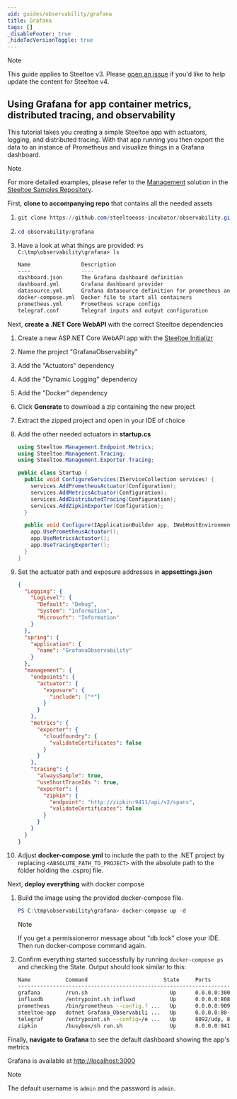 ```yaml
---
uid: guides/observability/grafana
title: Grafana
tags: []
_disableFooter: true
_hideTocVersionToggle: true
---
```


> [!NOTE]
> This guide applies to Steeltoe v3. Please [open an issue](https://github.com/SteeltoeOSS/Documentation/issues/new/choose) if you'd like to help update the content for Steeltoe v4.

## Using Grafana for app container metrics, distributed tracing, and observability

This tutorial takes you creating a simple Steeltoe app with actuators, logging, and distributed tracing. With that app running you then export the data to an instance of Prometheus and visualize things in a Grafana dashboard.

> [!NOTE]
> For more detailed examples, please refer to the [Management](https://github.com/SteeltoeOSS/Samples/tree/3.x/Management/src) solution in the [Steeltoe Samples Repository](https://github.com/SteeltoeOSS/Samples/tree/3.x).

First, **clone to accompanying repo** that contains all the needed assets

1. ```powershell
   git clone https://github.com/steeltoeoss-incubator/observability.git
   ```

1. ```powershell
   cd observability/grafana
   ```

1. Have a look at what things are provided: `PS C:\tmp\observability\grafana> ls`

   ```bash
   Name                Description
   ----                ----
   dashboard.json      The Grafana dashboard definition
   dashboard.yml       Grafana dashboard provider
   datasource.yml      Grafana datasource definition for prometheus and influxdb
   docker-compose.yml  Docker file to start all containers
   prometheus.yml      Prometheus scrape configs
   telegraf.conf       Telegraf inputs and output configuration
   ```

Next, **create a .NET Core WebAPI** with the correct Steeltoe dependencies

1. Create a new ASP.NET Core WebAPI app with the [Steeltoe Initializr](https://start.steeltoe.io)
1. Name the project "GrafanaObservability"
1. Add the "Actuators" dependency
1. Add the "Dynamic Logging" dependency
1. Add the "Docker" dependency
1. Click **Generate** to download a zip containing the new project
1. Extract the zipped project and open in your IDE of choice
1. Add the other needed actuators in **startup.cs**

   ```csharp
   using Steeltoe.Management.Endpoint.Metrics;
   using Steeltoe.Management.Tracing;
   using Steeltoe.Management.Exporter.Tracing;

   public class Startup {
     public void ConfigureServices(IServiceCollection services) {
       services.AddPrometheusActuator(Configuration);
       services.AddMetricsActuator(Configuration);
       services.AddDistributedTracing(Configuration);
       services.AddZipkinExporter(Configuration);
     }

     public void Configure(IApplicationBuilder app, IWebHostEnvironment env) {
       app.UsePrometheusActuator();
       app.UseMetricsActuator();
       app.UseTracingExporter();
     }
   }
   ```

1. Set the actuator path and exposure addresses in **appsettings.json**

   ```json
   {
     "Logging": {
       "LogLevel": {
         "Default": "Debug",
         "System": "Information",
         "Microsoft": "Information"
       }
     },
     "spring": {
       "application": {
         "name": "GrafanaObservability"
       }
     },
     "management": {
       "endpoints": {
         "actuator": {
           "exposure": {
             "include": ["*"]
           }
         }
       },
       "metrics": {
         "exporter": {
           "cloudfoundry": {
             "validateCertificates": false
           }
         }
       },
       "tracing": {
         "alwaysSample": true,
         "useShortTraceIds ": true,
         "exporter": {
           "zipkin": {
             "endpoint": "http://zipkin:9411/api/v2/spans",
             "validateCertificates": false
           }
         }
       }
     }
   }
   ```

1. Adjust **docker-compose.yml** to include the path to the .NET project by replacing `<ABSOLUTE_PATH_TO_PROJECT>` with the absolute path to the folder holding the .csproj file.

Next, **deploy everything** with docker compose

1. Build the image using the provided docker-compose file.

   ```powershell
   PS C:\tmp\observability\grafana> docker-compose up -d
   ```

   > [!NOTE]
   > If you get a permissionerror message about "db.lock" close your IDE. Then run docker-compose command again.

1. Confirm everything started successfully by running `docker-compose ps` and checking the State. Output should look similar to this:

   ```bash
   Name           Command                        State     Ports
   -----------------------------------------------------------------------------------------------------------
   grafana        /run.sh                          Up      0.0.0.0:3000->3000/tcp
   influxdb       /entrypoint.sh influxd           Up      0.0.0.0:8086->8086/tcp
   prometheus     /bin/prometheus --config.f ...   Up      0.0.0.0:9090->9090/tcp
   steeltoe-app   dotnet Grafana_Observabili ...   Up      0.0.0.0:80->80/tcp
   telegraf       /entrypoint.sh --config=/e ...   Up      8092/udp, 8094/tcp, 8125/udp, 0.0.0.0:9273->9273/tcp
   zipkin         /busybox/sh run.sh               Up      0.0.0.0:9411->9411/tcp
   ```

Finally, **navigate to Grafana** to see the default dashboard showing the app's metrics

Grafana is available at [http://localhost:3000](http://localhost:3000)

> [!NOTE]
> The default username is `admin` and the password is `admin`.
